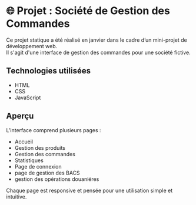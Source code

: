 # 🌐 Projet : Société de Gestion des Commandes

Ce projet statique a été réalisé en janvier dans le cadre d’un mini-projet de développement web.  
Il s'agit d'une interface de gestion des commandes pour une société fictive.

## Technologies utilisées

- HTML
- CSS
- JavaScript

## Aperçu

L’interface comprend plusieurs pages :
- Accueil
- Gestion des produits
- Gestion des commandes
- Statistiques
- Page de connexion
- page de gestion des BACS
- gestion des opérations douaniéres 

Chaque page est responsive et pensée pour une utilisation simple et intuitive.

